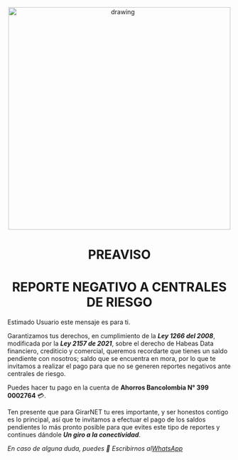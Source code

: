 

<p align="center">
    <img src="https://drive.google.com/uc?export=view&id=1IOfE1dKrdg5ScKsoBxPqvmS-VMbQaKjb" alt="drawing" width="500"/>
  </p>
 

<h1 align="center">PREAVISO</h1>
<h1 align="center">REPORTE NEGATIVO A CENTRALES DE RIESGO</h1>


Estimado Usuario este mensaje es para ti.

Garantizamos tus derechos, en cumplimiento de la ***Ley 1266 del 2008***, modificada por la ***Ley 2157 de 2021***, sobre el derecho de Habeas Data financiero, crediticio y comercial, queremos recordarte que tienes un saldo pendiente con nosotros; saldo que se encuentra en mora, por lo que te invitamos a realizar el pago para que no se generen reportes negativos ante centrales de riesgo.

Puedes hacer tu pago en la cuenta de **Ahorros Bancolombia N° 399 0002764** 💳.

Ten presente que para GirarNET tu eres importante, y ser honestos contigo es lo principal, así que te invitamos a efectuar el pago de los saldos pendientes lo más pronto posible para que evites este tipo de reportes y continues dándole ***_Un giro a la conectividad_***.

*En caso de alguna duda, puedes 💬 Escribirnos al[WhatsApp](https://wa.me/+573152250620)*
